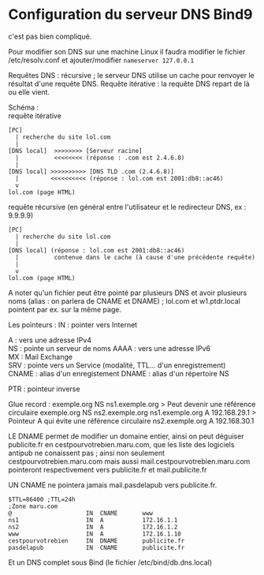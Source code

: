 # Configuration du serveur DNS Bind9
c'est pas bien compliqué.

Pour modifier son DNS sur une machine Linux il faudra modifier le fichier /etc/resolv.conf et ajouter/modifier `nameserver 127.0.0.1`

Requêtes DNS : récursive ; le serveur DNS utilise un cache pour renvoyer le résultat d'une requête DNS.
Requête itérative : la requête DNS repart de là ou elle vient.

Schéma :   
requête itérative

    [PC]
      | recherche du site lol.com
      |
    [DNS local]  >>>>>>>> [Serveur racine]
      |          <<<<<<<< (réponse : .com est 2.4.6.8)
      |           
    [DNS local] >>>>>>>>>> [DNS TLD .com (2.4.6.8)]
      |         <<<<<<<<<< (réponse : lol.com est 2001:db8::ac46)
      v
    lol.com (page HTML)          

requête récursive (en général entre l'utilisateur et le redirecteur DNS, ex : 9.9.9.9)

    [PC]
      | recherche du site lol.com
      |
    [DNS local] (réponse : lol.com est 2001:db8::ac46)
      |          contenue dans le cache (à cause d'une précédente requête)
      |                        
      v
    lol.com (page HTML)          

A noter qu'un fichier peut être pointé par plusieurs DNS et avoir plusieurs noms (alias : on parlera de CNAME et DNAME) ; lol.com et w1.ptdr.local pointent par ex. sur la même page.

Les pointeurs :
IN : pointer vers Internet

A : vers une adresse IPv4  
NS : pointe un serveur de noms
AAAA : vers une adresse IPv6  
MX : Mail Exchange  
SRV : pointe vers un Service (modalité, TTL... d'un enregistrement)    
CNAME : alias d'un enregistement
DNAME : alias d'un répertoire NS

PTR : pointeur inverse

Glue record :
exemple.org NS ns1.exemple.org > Peut devenir une référence circulaire
exemple.org NS ns2.exemple.org
ns1.exemple.org A 192.168.29.1 > Pointeur A qui évite une référence circulaire
ns2.exemple.org A 192.168.30.1


LE DNAME permet de modifier un domaine entier, ainsi on peut déguiser publicite.fr en cestpourvotrebien.maru.com, que les liste des logiciels antipub ne conaissent pas ; ainsi non seulement cestpourvotrebien.maru.com mais aussi mail.cestpourvotrebien.maru.com pointeront respectivement vers publicite.fr et mail.publicite.fr

UN CNAME ne pointera jamais mail.pasdelapub vers publicite.fr.


    $TTL=86400 ;TTL=24h
    ;Zone maru.com
    @                     IN  CNAME       www
    ns1                   IN  A           172.16.1.1
    ns2                   IN  A           172.16.1.2
    www                   IN  A           172.16.1.10
    cestpourvotrebien     IN  DNAME       publicite.fr
    pasdelapub            IN  CNAME       publicite.fr

Et un DNS complet sous Bind (le fichier /etc/bind/db.dns.local)
